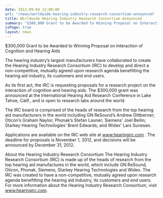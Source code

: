 ```yaml
---
date: 2012-09-04 12:00:00
url: "/news/worldwide-hearing-industry-research-consortium-announced"
title: Worldwide Hearing Industry Research Consortium Announced
summary: "$300,000 Grant to be Awarded to Winning Proposal on Interaction of Cognition and Hearing Aids The hearing industry’s largest manufacturers have collaborated to create the Hearing Industry Research Consortium (IRC) to develop and direct a non-competitive, mutually agreed upon research agenda benefitting the hearing aid industry, its customers and end users. As its first act,..."
isPage: true
layout: news
---
```


$300,000 Grant to be Awarded to Winning Proposal on Interaction of Cognition
and Hearing Aids

The hearing industry’s largest manufacturers have collaborated to create the
Hearing Industry Research Consortium (IRC) to develop and direct a
non-competitive, mutually agreed upon research agenda benefitting the hearing
aid industry, its customers and end users.

As its first act, the IRC is requesting proposals for a research project on the
interaction of cognition and hearing aids. The $300,000 grant was announced at
the International Hearing Aid Research Conference in Lake Tahoe, Calif., and is
open to research labs around the world.

The IRC board is comprised of the heads of research from the top hearing aid
manufacturers in the world including GN ReSound’s Andrew Dittberner; Oticon’s
Graham Naylor; Phonak’s Stefan Launer; Siemens’ Joel Beilin; Starkey Hearing
Technologies’ Brent Edwards; and Widex’ Lars Sunesen.

Applications are available on the IRC web site at www.hearingirc.com . The
deadline for proposals is November 1, 2012, and decisions will be announced by
December 31, 2012.

About the Hearing Industry Research Consortium The Hearing Industry Research
Consortium (IRC) is made up of the heads of research from the top hearing aid
manufactures in the world, which include GN ReSound, Oticon, Phonak, Siemens,
Starkey Hearing Technologies and Widex. The IRC was created to have a
non-competitive, mutually agreed upon research agenda benefitting the hearing
aid industry, its customers and end users. For more information about the
Hearing Industry Research Consortium, visit www.hearingirc.com.
